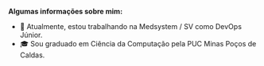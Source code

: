 
**Algumas informações sobre mim:**

- :briefcase: Atualmente, estou trabalhando na Medsystem / SV como DevOps Júnior.
- :mortar_board:  Sou graduado em Ciência da Computação pela PUC Minas Poços de Caldas.


